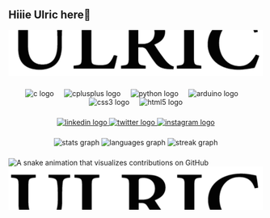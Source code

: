<h2 align="left">Hiiie Ulric here👋</h2>

<picture>
  <source srcset="https://github.com/ulric-collaco/ulric-collaco/blob/main/github%20top%20dark1.png" media="(prefers-color-scheme: dark)">
  <source srcset="https://github.com/ulric-collaco/ulric-collaco/blob/main/github%20top%20light%20.png" media="(prefers-color-scheme: light)">
  <img src="https://github.com/ulric-collaco/ulric-collaco/blob/main/github%20top%20light%20.png" alt="Demo Preview" style="margin: 0; padding: 0;">
</picture>


###

<div align="center">
  <img src="https://cdn.jsdelivr.net/gh/devicons/devicon/icons/c/c-original.svg" height="40" alt="c logo"  />
  <img width="12" />
  <img src="https://cdn.jsdelivr.net/gh/devicons/devicon/icons/cplusplus/cplusplus-original.svg" height="40" alt="cplusplus logo"  />
  <img width="12" />
  <img src="https://cdn.jsdelivr.net/gh/devicons/devicon/icons/python/python-original.svg" height="40" alt="python logo"  />
  <img width="12" />
  <img src="https://cdn.jsdelivr.net/gh/devicons/devicon/icons/arduino/arduino-original.svg" height="40" alt="arduino logo"  />
  <img width="12" />
  <img src="https://cdn.jsdelivr.net/gh/devicons/devicon/icons/css3/css3-original.svg" height="40" alt="css3 logo"  />
  <img width="12" />
  <img src="https://cdn.jsdelivr.net/gh/devicons/devicon/icons/html5/html5-original.svg" height="40" alt="html5 logo"  />
</div>

###

<div align="center">
  <a href="https://www.linkedin.com/in/ulric-collaco/" target="_blank">
    <img src="https://raw.githubusercontent.com/maurodesouza/profile-readme-generator/master/src/assets/icons/social/linkedin/default.svg" width="52" height="40" alt="linkedin logo" />
  </a>
  <a href="https://x.com/ulric_collaco" target="_blank">
    <img src="https://raw.githubusercontent.com/maurodesouza/profile-readme-generator/master/src/assets/icons/social/twitter/default.svg" width="52" height="40" alt="twitter logo" />
  </a>
  <a href="https://www.instagram.com/ulric_collaco/" target="_blank">
    <img src="https://raw.githubusercontent.com/maurodesouza/profile-readme-generator/master/src/assets/icons/social/instagram/default.svg" width="52" height="40" alt="instagram logo" />
  </a>
</div>

###

<div align="center">
  <img src="https://github-readme-stats.vercel.app/api?username=ulric-collaco&hide_title=false&hide_rank=false&show_icons=true&include_all_commits=true&count_private=true&disable_animations=false&theme=merko&locale=en&hide_border=true&order=1" height="150" alt="stats graph"  />
  <img src="https://github-readme-stats.vercel.app/api/top-langs?username=ulric-collaco&locale=en&hide_title=false&layout=compact&card_width=320&langs_count=5&theme=merko&hide_border=true&order=2" height="150" alt="languages graph"  />
  <img src="https://streak-stats.demolab.com?user=ulric-collaco&locale=en&mode=daily&theme=merko&hide_border=true&border_radius=5&order=3" height="150" alt="streak graph"  />
</div>

###
<picture>
  <source media="(prefers-color-scheme: dark)" srcset="https://github.com/ulric-collaco/ulric-collaco/blob/output/github-snake-dark.svg" />
  <source media="(prefers-color-scheme: light)" srcset="https://github.com/ulric-collaco/ulric-collaco/blob/output/github-snake.svg" />
  <img src="https://raw.githubusercontent.com/ulric-collaco/ulric-collaco/output/snake.svg" alt="A snake animation that visualizes contributions on GitHub" style="margin: 0; padding: 0;" />
</picture>

<picture>
  <source srcset="https://github.com/ulric-collaco/ulric-collaco/blob/main/github%20bottom%20dark.png" media="(prefers-color-scheme: dark)">
  <source srcset="https://github.com/ulric-collaco/ulric-collaco/blob/main/github%20bottom%20light.png" media="(prefers-color-scheme: light)">
  <img src="https://github.com/ulric-collaco/ulric-collaco/blob/main/github%20bottom%20light.png" alt="Demo Preview" style="margin: 0; padding: 0;" />
</picture>

